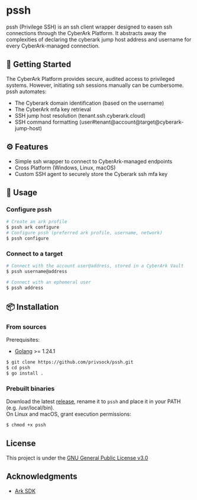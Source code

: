 # pssh

pssh (Privilege SSH) is an ssh client wrapper designed to easen ssh connections through the CyberArk Platform. It abstracts away the complexities of declaring the cyberark jump host address and username for every CyberArk-managed connection.

## 🔐 Getting Started

The CyberArk Platform provides secure, audited access to privileged systems. However, initiating ssh sessions manually can be cumbersome. pssh automates:
- The Cyberark domain identification (based on the username)
- The CyberArk mfa key retrieval
- SSH jump host resolution (tenant.ssh.cyberark.cloud)
- SSH command formatting (user#tenant@account@target@cyberark-jump-host)

## ⚙️ Features
- Simple ssh wrapper to connect to CyberArk-managed endpoints
- Cross Platform (Windows, Linux, macOS)
- Custom SSH agent to securely store the Cyberark ssh mfa key

## 🚀 Usage

### Configure pssh
```bash
# Create an ark profile
$ pssh ark configure
# Configure pssh (preferred ark profile, username, network) 
$ pssh configure
```

### Connect to a target
```bash
# Connect with the account user@address, stored in a CyberArk Vault
$ pssh username@address

# Connect with an ephemeral user
$ pssh address
```
## 📦 Installation

### From sources
Prerequisites:
- [Golang](https://go.dev) >= 1.24.1
```bash
$ git clone https://github.com/privsock/pssh.git
$ cd pssh
$ go install .
```

### Prebuilt binaries
Download the latest [release](https://github.com/privsock/pssh/releases), rename it to `pssh` and place it in your PATH (e.g. /usr/local/bin).  
On Linux and macOS, grant execution permissions:
```bash
$ chmod +x pssh
```

## License
This project is under the [GNU General Public License v3.0](https://github.com/privsock/pssh/LICENSE.txt)

## Acknowledgments
- [Ark SDK](https://github.com/cyberark/ark-sdk-golang)